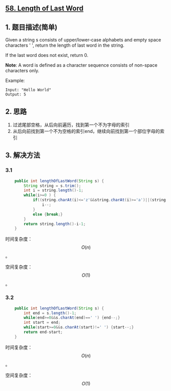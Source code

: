 ## [58. Length of Last Word](https://leetcode-cn.com/problems/length-of-last-word/)

## 1. 题目描述(简单)

Given a string s consists of upper/lower-case alphabets and empty space characters ' ', return the length of last word in the string.

If the last word does not exist, return 0.

**Note**: A word is defined as a character sequence consists of non-space characters only.

Example:
```
Input: "Hello World"
Output: 5
```
## 2. 思路

1. 过滤尾部空格，从后向前遍历，找到第一个不为字母的索引
2. 从后向前找到第一个不为空格的索引end，继续向前找到第一个部位字母的索引

## 3. 解决方法

### 3.1

```java
    public int lengthOfLastWord(String s) {
        String string = s.trim();
        int i = string.length()-1;
        while(i>=0 ) {
        	if((string.charAt(i)<='z'&&string.charAt(i)>='a')||(string.charAt(i)<='Z'&&string.charAt(i)>='A')) {
        		i--;
        	}
        	else {break;}
        }
        return string.length()-i-1;
    }
```
时间复杂度：$$O(n)$$。

空间复杂度：$$O(1)$$。

### 3.2 


```java
    public int lengthOfLastWord(String s) {
        int end = s.length()-1;
        while(end>=0&&s.charAt(end)==' ') {end--;}
        int start = end;
        while(start>=0&&s.charAt(start)!=' ') {start--;}
        return end-start;
    }
```
时间复杂度：$$O(n)$$。

空间复杂度：$$O(1)$$


